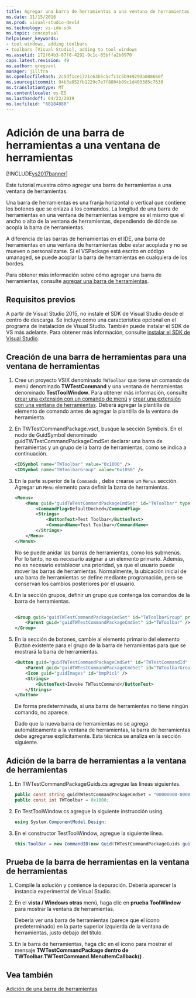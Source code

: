 ```yaml
---
title: Agregar una barra de herramientas a una ventana de herramientas | Microsoft Docs
ms.date: 11/15/2016
ms.prod: visual-studio-dev14
ms.technology: vs-ide-sdk
ms.topic: conceptual
helpviewer_keywords:
- tool windows, adding toolbars
- toolbars [Visual Studio], adding to tool windows
ms.assetid: 172f64b3-87f8-4292-9c1c-65bffa2b0970
caps.latest.revision: 49
ms.author: gregvanl
manager: jillfra
ms.openlocfilehash: 2c5df1ce1721c63b5c5cfc3c5b94929da088660f
ms.sourcegitcommit: 94b3a052fb1229c7e7f8804b09c1d403385c7630
ms.translationtype: MT
ms.contentlocale: es-ES
ms.lasthandoff: 04/23/2019
ms.locfileid: "68184880"
---
```

# <a name="adding-a-toolbar-to-a-tool-window"></a>Adición de una barra de herramientas a una ventana de herramientas
[!INCLUDE[vs2017banner](../includes/vs2017banner.md)]

Este tutorial muestra cómo agregar una barra de herramientas a una ventana de herramientas.  
  
 Una barra de herramientas es una franja horizontal o vertical que contiene los botones que se enlaza a los comandos. La longitud de una barra de herramientas en una ventana de herramientas siempre es el mismo que el ancho o alto de la ventana de herramientas, dependiendo de dónde se acopla la barra de herramientas.  
  
 A diferencia de las barras de herramientas en el IDE, una barra de herramientas en una ventana de herramientas debe estar acoplada y no se mueven o personalizarse. Si el VSPackage está escrito en código umanaged, se puede acoplar la barra de herramientas en cualquiera de los bordes.  
  
 Para obtener más información sobre cómo agregar una barra de herramientas, consulte [agregar una barra de herramientas](../extensibility/adding-a-toolbar.md).  
  
## <a name="prerequisites"></a>Requisitos previos  
 A partir de Visual Studio 2015, no instale el SDK de Visual Studio desde el centro de descarga. Se incluye como una característica opcional en el programa de instalación de Visual Studio. También puede instalar el SDK de VS más adelante. Para obtener más información, consulte [instalar el SDK de Visual Studio](../extensibility/installing-the-visual-studio-sdk.md).  
  
## <a name="creating-a-toolbar-for-a-tool-window"></a>Creación de una barra de herramientas para una ventana de herramientas  
  
1. Cree un proyecto VSIX denominado `TWToolbar` que tiene un comando de menú denominado **TWTestCommand** y una ventana de herramientas denominado **TestToolWindow**. Para obtener más información, consulte [crear una extensión con un comando de menú](../extensibility/creating-an-extension-with-a-menu-command.md) y [crear una extensión con una ventana de herramientas](../extensibility/creating-an-extension-with-a-tool-window.md). Deberá agregar la plantilla de elemento de comando antes de agregar la plantilla de la ventana de herramienta.  
  
2. En TWTestCommandPackage.vsct, busque la sección Symbols. En el nodo de GuidSymbol denominado guidTWTestCommandPackageCmdSet declarar una barra de herramientas y un grupo de la barra de herramientas, como se indica a continuación.  
  
    ```xml  
    <IDSymbol name="TWToolbar" value="0x1000" />  
    <IDSymbol name="TWToolbarGroup" value="0x1050" />  
    ```  
  
3. En la parte superior de la `Commands` , debe crearse un `Menus` sección. Agregar un `Menu` elemento para definir la barra de herramientas.  
  
    ```xml  
    <Menus>  
        <Menu guid="guidTWTestCommandPackageCmdSet" id="TWToolbar" type="ToolWindowToolbar">  
            <CommandFlag>DefaultDocked</CommandFlag>  
            <Strings>  
                <ButtonText>Test Toolbar</ButtonText>  
                <CommandName>Test Toolbar</CommandName>  
            </Strings>  
        </Menu>  
    </Menus>  
    ```  
  
     No se puede anidar las barras de herramientas, como los submenús. Por lo tanto, no es necesario asignar a un elemento primario. Además, no es necesario establecer una prioridad, ya que el usuario puede mover las barras de herramientas. Normalmente, la ubicación inicial de una barra de herramientas se define mediante programación, pero se conservan los cambios posteriores por el usuario.  
  
4. En la sección grupos, definir un grupo que contenga los comandos de la barra de herramientas.  
  
    ```xml  
  
    <Group guid="guidTWTestCommandPackageCmdSet" id="TWToolbarGroup" priority="0x0000">  
        <Parent guid="guidTWTestCommandPackageCmdSet" id="TWToolbar" />  
    </Group>  
    ```  
  
5. En la sección de botones, cambie al elemento primario del elemento Button existente para el grupo de la barra de herramientas para que se mostrará la barra de herramientas.  
  
    ```xml  
    <Button guid="guidTWTestCommandPackageCmdSet" id="TWTestCommandId" priority="0x0100" type="Button">  
        <Parent guid="guidTWTestCommandPackageCmdSet" id="TWToolbarGroup" />  
        <Icon guid="guidImages" id="bmpPic1" />  
        <Strings>  
            <ButtonText>Invoke TWTestCommand</ButtonText>  
        </Strings>  
    </Button>  
    ```  
  
     De forma predeterminada, si una barra de herramientas no tiene ningún comando, no aparece.  
  
     Dado que la nueva barra de herramientas no se agrega automáticamente a la ventana de herramientas, la barra de herramientas debe agregarse explícitamente. Esta técnica se analiza en la sección siguiente.  
  
## <a name="adding-the-toolbar-to-the-tool-window"></a>Adición de la barra de herramientas a la ventana de herramientas  
  
1. En TWTestCommandPackageGuids.cs agregue las líneas siguientes.  
  
    ```csharp  
    public const string guidTWTestCommandPackageCmdSet = "00000000-0000-0000-0000-0000";  // get the GUID from the .vsct file  
    public const int TWToolbar = 0x1000;  
    ```  
  
2. En TestToolWindow.cs agregue la siguiente instrucción using.  
  
    ```csharp  
    using System.ComponentModel.Design;  
    ```  
  
3. En el constructor TestToolWindow, agregue la siguiente línea.  
  
    ```csharp  
    this.ToolBar = new CommandID(new Guid(TWTestCommandPackageGuids.guidTWTestCommandPackageCmdSet), TWTestCommandPackageGuids.TWToolbar);  
    ```  
  
## <a name="testing-the-toolbar-in-the-tool-window"></a>Prueba de la barra de herramientas en la ventana de herramientas  
  
1. Compile la solución y comience la depuración. Debería aparecer la instancia experimental de Visual Studio.  
  
2. En el **vista / Windows otras** menú, haga clic en **prueba ToolWindow** para mostrar la ventana de herramientas.  
  
     Debería ver una barra de herramientas (parece que el icono predeterminado) en la parte superior izquierda de la ventana de herramientas, justo debajo del título.  
  
3. En la barra de herramientas, haga clic en el icono para mostrar el mensaje **TWTestCommandPackage dentro de TWToolbar.TWTestCommand.MenuItemCallback()** .  
  
## <a name="see-also"></a>Vea también  
 [Adición de una barra de herramientas](../extensibility/adding-a-toolbar.md)
